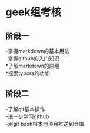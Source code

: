 geek组考核
==============
阶段一
--------------
-掌握markdown的基本用法  
-掌握github的入门知识  
*了解markdown的原理  
*探索typora的功能

阶段二
---------
-了解git基本操作  
-进一步学习github  
-用git bash将本地项目推送到仓库